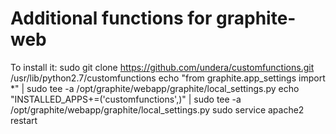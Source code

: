 Additional functions for graphite-web
===============

To install it:
    sudo git clone https://github.com/undera/customfunctions.git /usr/lib/python2.7/customfunctions
    echo "from graphite.app_settings import *" | sudo tee -a /opt/graphite/webapp/graphite/local_settings.py
    echo "INSTALLED_APPS+=('customfunctions',)" | sudo tee -a /opt/graphite/webapp/graphite/local_settings.py
    sudo service apache2 restart


